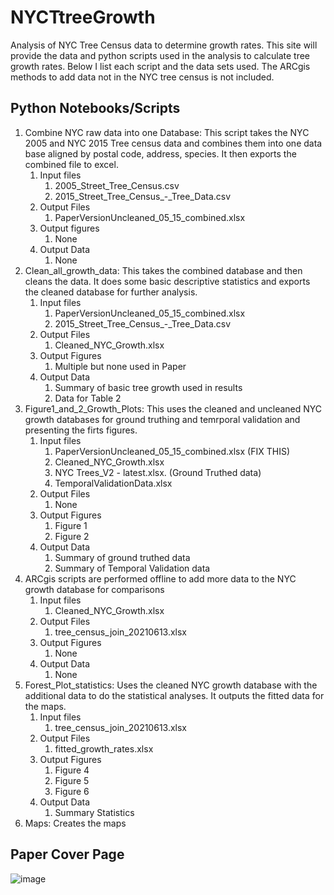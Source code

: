 # NYCTtreeGrowth
Analysis of NYC Tree Census data to determine growth rates.   This site will provide the data and python scripts used in the analysis to calculate tree growth rates. Below I list each script and the data sets used.  The ARCgis methods to add data not in the NYC tree census is not included.   

## Python Notebooks/Scripts
1. Combine NYC raw data into one Database:  This script takes the NYC 2005 and NYC 2015 Tree census data and combines them into one data base aligned by postal code, address, species.  It then exports the combined file to excel.
    1. Input files
        1. 2005_Street_Tree_Census.csv
        2. 2015_Street_Tree_Census_-_Tree_Data.csv   
    1. Output Files
        1. PaperVersionUncleaned_05_15_combined.xlsx
    1. Output figures
        1. None
    1. Output Data
        1. None                   
1. Clean_all_growth_data: This takes the combined database and then cleans the data. It does some basic descriptive statistics and exports the cleaned database for further analysis.
    1. Input files
        1. PaperVersionUncleaned_05_15_combined.xlsx
        1. 2015_Street_Tree_Census_-_Tree_Data.csv   
    1. Output Files
        1. Cleaned_NYC_Growth.xlsx
    1. Output Figures
        1. Multiple but none used in Paper
    1. Output Data
        1. Summary of basic tree growth used in results
        1. Data for Table 2                  
1. Figure1_and_2_Growth_Plots:  This uses the cleaned and uncleaned NYC growth databases for ground truthing and temrporal validation and presenting the firts figures.
    1. Input files
        1. PaperVersionUncleaned_05_15_combined.xlsx (FIX THIS)
        1. Cleaned_NYC_Growth.xlsx
        1. NYC Trees_V2 - latest.xlsx. (Ground Truthed data)
        1. TemporalValidationData.xlsx
    1. Output Files
        1. None
    1. Output Figures
        1. Figure 1
        2. Figure 2
    1. Output Data
        1. Summary of ground truthed data
        1. Summary of Temporal Validation data  
7. ARCgis scripts are performed offline to add more data to the NYC growth database for comparisons
    1. Input files
        1. Cleaned_NYC_Growth.xlsx
    1. Output Files
        1. tree_census_join_20210613.xlsx
    1. Output Figures
        1. None
    1. Output Data
        1. None
9. Forest_Plot_statistics: Uses the cleaned NYC growth database with the additional data to do the statistical analyses. It outputs the fitted data for the maps.
    1. Input files
        1. tree_census_join_20210613.xlsx
    1. Output Files
        1. fitted_growth_rates.xlsx
    1. Output Figures
        1. Figure 4
        2. Figure 5
        3. Figure 6
    1. Output Data
        1. Summary Statistics
11. Maps: Creates the maps


## Paper Cover Page 


![image](https://github.com/bmaillou/NYCTtreeGrowth/assets/8991003/696bf23b-021a-4805-acf7-a9556b115bbd)


